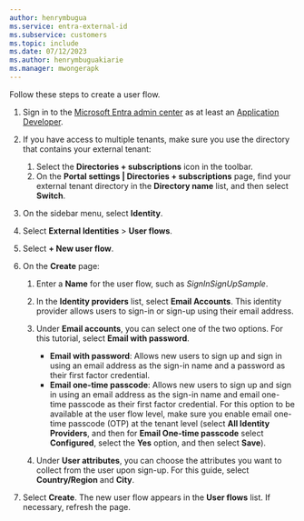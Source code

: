 ```yaml
---
author: henrymbugua
ms.service: entra-external-id
ms.subservice: customers
ms.topic: include
ms.date: 07/12/2023
ms.author: henrymbuguakiarie
ms.manager: mwongerapk
---
```


Follow these steps to create a user flow.  
 
1. Sign in to the <a href="https://entra.microsoft.com/" target="_blank">Microsoft Entra admin center</a> as at least an [Application Developer](../../../../identity/role-based-access-control/permissions-reference.md#application-developer). 
1. If you have access to multiple tenants, make sure you use the directory that contains your external tenant: 
 
   1. Select the **Directories + subscriptions** icon in the toolbar. 
   1. On the **Portal settings | Directories + subscriptions** page, find your external tenant directory in the **Directory name** list, and then select **Switch**. 
 
1. On the sidebar menu, select **Identity**. 
1. Select **External Identities** > **User flows**. 
1. Select **+ New user flow**. 
1. On the **Create** page: 
 
   1. Enter a **Name** for the user flow, such as *SignInSignUpSample*. 
   1. In the **Identity providers** list, select **Email Accounts**. This identity provider allows users to sign-in or sign-up using their email address. 
   1. Under **Email accounts**, you can select one of the two options. For this tutorial, select **Email with password**. 
 
      - **Email with password**: Allows new users to sign up and sign in using an email address as the sign-in name and a password as their first factor credential. 
      - **Email one-time passcode**: Allows new users to sign up and sign in using an email address as the sign-in name and email one-time passcode as their first factor credential. For this option to be available at the user flow level, make sure you enable email one-time passcode (OTP) at the tenant level (select **All Identity Providers**, and then for **Email One-time passcode** select **Configured**, select the **Yes** option, and then select **Save**). 
 
   1. Under **User attributes**, you can choose the attributes you want to collect from the user upon sign-up. For this guide, select **Country/Region** and **City**. 
 
1. Select **Create**. The new user flow appears in the **User flows** list. If necessary, refresh the page. 
